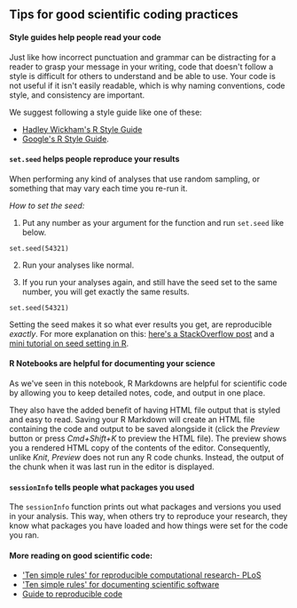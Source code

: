 ## Tips for good scientific coding practices

#### Style guides help people read your code

Just like how incorrect punctuation and grammar can be distracting for a reader to grasp your message in your writing, code that doesn't follow a style is difficult for others to understand and be able to use.
Your code is not useful if it isn't easily readable, which is why naming conventions, code style, and consistency are important.

We suggest following a style guide like one of these:  
- [Hadley Wickham's R Style Guide](http://adv-r.had.co.nz/Style.html)  
- [Google's R Style Guide](https://google.github.io/styleguide/Rguide.xml).   

#### `set.seed` helps people reproduce your results

When performing any kind of analyses that use random sampling, or something that may vary each time you re-run it.

*How to set the seed:*
1) Put any number as your argument for the function and run `set.seed` like below.
```
set.seed(54321)
```

2) Run your analyses like normal.

3) If you run your analyses again, and still have the seed set to the same number, you will get exactly the same results.
```
set.seed(54321)
```

Setting the seed makes it so what ever results you get, are reproducible *exactly*.
For more explanation on this: [here's a StackOverflow post](https://stackoverflow.com/questions/13605271/reasons-for-using-the-set-seed-function) and a [mini tutorial on seed setting in R](https://rpubs.com/Mentors_Ubiqum/Set_Seed).

#### R Notebooks are helpful for documenting your science

As we've seen in this notebook, R Markdowns are helpful for scientific code by allowing you to keep detailed notes, code, and output in one place.

They also have the added benefit of having HTML file output that is styled and easy to read.
Saving your R Markdown will create an HTML file containing the code and output to be saved alongside it (click the *Preview* button or press *Cmd+Shift+K* to preview the HTML file).
The preview shows you a rendered HTML copy of the contents of the editor.
Consequently, unlike *Knit*, *Preview* does not run any R code chunks.
Instead, the output of the chunk when it was last run in the editor is displayed.

#### `sessionInfo` tells people what packages you used

The `sessionInfo` function prints out what packages and versions you used in your analysis.
This way, when others try to reproduce your research, they know what packages you have loaded and how things were set for the code you ran.

#### More reading on good scientific code:

- ['Ten simple rules' for reproducible computational research- PLoS](https://journals.plos.org/ploscompbiol/article?id=10.1371/journal.pcbi.1003285)
- ['Ten simple rules' for documenting scientific software](https://journals.plos.org/ploscompbiol/article?id=10.1371/journal.pcbi.1006561)
- [Guide to reproducible code](https://github.com/crazyhottommy/getting-started-with-genomics-tools-and-resources/blob/master/guide-to-reproducible-code.pdf)
